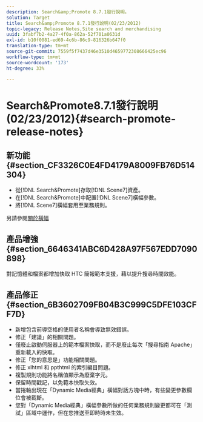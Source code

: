 ```yaml
---
description: Search&amp;Promote 8.7.1發行說明。
solution: Target
title: Search&amp;Promote 8.7.1發行說明(02/23/2012)
topic-legacy: Release Notes,Site search and merchandising
uuid: 3fabf7b2-4a27-4f0a-862a-52f701a0631d
exl-id: b10f0081-ed69-4c6b-86c9-816326b647f0
translation-type: tm+mt
source-git-commit: 7559f5f7437d46e3510d4659772308666425ec96
workflow-type: tm+mt
source-wordcount: '173'
ht-degree: 33%

---
```


# Search&amp;Promote8.7.1發行說明(02/23/2012){#search-promote-release-notes}

## 新功能{#section_CF3326C0E4FD4179A8009FB76D514304}

* 從[!DNL Search&Promote]存取[!DNL Scene7]資產。
* 在[!DNL Search&Promote]中配置[!DNL Scene7]橫幅參數。
* 將[!DNL Scene7]橫幅套用至業務規則。

另請參閱[關於橫幅](../c-about-design-menu/c-about-banners.md#concept_5BBE01FEC6134393B43CC917C8CC64DA)

## 產品增強 {#section_6646341ABC6D428A97F567EDD7090898}

對記憶體和檔案都增加快取 HTC 簡報範本支援，藉以提升搜尋時間效能。

## 產品修正 {#section_6B3602709FB04B3C999C5DFE103CFF7D}

* 新增包含前導空格的使用者名稱會導致無效錯誤。
* 修正「建議」的相關問題。
* 僅廢止啟動伺服器上的範本檔案快取，而不是廢止每次「搜尋指南 Apache」重新載入的快取。
* 修正「您的意思是」功能相關問題。
* 修正 xlhtml 和 ppthtml 的索引編目問題。
* 複製規則功能將名稱值顯示為廢棄字元。
* 保留時間戳記，以免範本快取失效。
* 當捲軸出現在「Dynamic Media經典」橫幅對話方塊中時，有些變更參數欄位會被截斷。
* 您對「Dynamic Media經典」橫幅參數所做的任何業務規則變更都可在「測試」區域中運作，但在您推送至即時時未生效。
